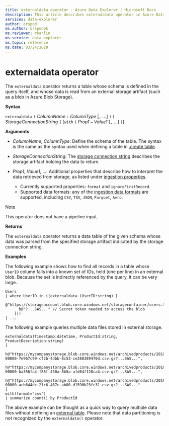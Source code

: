 ```yaml
---
title: externaldata operator - Azure Data Explorer | Microsoft Docs
description: This article describes externaldata operator in Azure Data Explorer.
services: data-explorer
author: orspod
ms.author: orspodek
ms.reviewer: rkarlin
ms.service: data-explorer
ms.topic: reference
ms.date: 03/24/2020
---
```

# externaldata operator

The `externaldata` operator returns a table whose schema is defined in the query itself,
and whose data is read from an external storage artifact (such as a blob in
Azure Blob Storage).

**Syntax**

`externaldata` `(` *ColumnName* `:` *ColumnType* [`,` ...] `)` `[` *StorageConnectionString* `]` [`with` `(` *Prop1* `=` *Value1* [`,` ...] `)`]

**Arguments**

* *ColumnName*, *ColumnType*: Define the schema of the table.
  The syntax is the same as the syntax used when defining a table in [.create table](../management/create-table-command.md).

* *StorageConnectionString*: The [storage connection string](../api/connection-strings/storage.md)
  describes the storage artifact holding the data to return.

* *Prop1*, *Value1*, ...: Additional properties that describe how to interpret
  the data retrieved from storage, as listed under [ingestion properties](../../ingestion-properties.md).
    * Currently supported properties: `format` and `ignoreFirstRecord`.
    * Supported data formats: any of the [ingestion data formats](../../ingestion-supported-formats.md)
      are supported, including `CSV`, `TSV`, `JSON`, `Parquet`, `Avro`.

> [!NOTE]
> This operator does not have a pipeline input.

**Returns**

The `externaldata` operator returns a data table of the given schema
whose data was parsed from the specified storage artifact
indicated by the storage connection string.

**Examples**

The following example shows how to find all records in a table whose
`UserID` column falls into a known set of IDs, held (one per line) in an external blob.
Because the set is indirectly referenced by the query, it can be very large.

```kusto
Users
| where UserID in ((externaldata (UserID:string) [
    @"https://storageaccount.blob.core.windows.net/storagecontainer/users.txt"
      h@"?...SAS..." // Secret token needed to access the blob
    ]))
| ...
```

The following example queries multiple data files stored in external storage.

```kusto
externaldata(Timestamp:datetime, ProductId:string, ProductDescription:string)
[
  h@"https://mycompanystorage.blob.core.windows.net/archivedproducts/2019/01/01/part-00000-7e967c99-cf2b-4dbb-8c53-ce388389470d.csv.gz?...SAS...",
  h@"https://mycompanystorage.blob.core.windows.net/archivedproducts/2019/01/02/part-00000-ba356fa4-f85f-430a-8b5a-afd64f128ca4.csv.gz?...SAS...",
  h@"https://mycompanystorage.blob.core.windows.net/archivedproducts/2019/01/03/part-00000-acb644dc-2fc6-467c-ab80-d1590b23fc31.csv.gz?...SAS..."
]
with(format="csv")
| summarize count() by ProductId
```

The above example can be thought as a quick way to query multiple data files without defining an [external table](schema-entities/externaltables.md). Please note that data partitioning is not recognized by the `externaldata()` operator.
